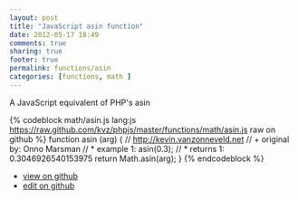 ```yaml
---
layout: post
title: "JavaScript asin function"
date: 2012-05-17 18:49
comments: true
sharing: true
footer: true
permalink: functions/asin
categories: [functions, math ]
---
```

A JavaScript equivalent of PHP's asin
<!-- more -->
{% codeblock math/asin.js lang:js https://raw.github.com/kvz/phpjs/master/functions/math/asin.js raw on github %}
function asin (arg) {
    // http://kevin.vanzonneveld.net
    // +   original by: Onno Marsman
    // *     example 1: asin(0.3);
    // *     returns 1: 0.3046926540153975
    return Math.asin(arg);
}
{% endcodeblock %}
<ul>
 <li><a href="https://github.com/kvz/phpjs/blob/master/functions/math/asin.js">view on github</a></li>
 <li><a href="https://github.com/kvz/phpjs/edit/master/functions/math/asin.js">edit on github</a></li>
</ul>
